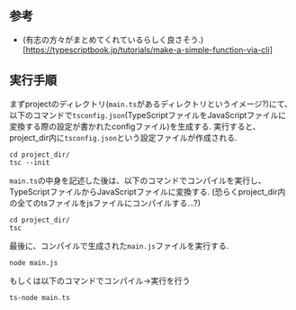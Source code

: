 ## 参考

- (有志の方々がまとめてくれているらしく良さそう.)[https://typescriptbook.jp/tutorials/make-a-simple-function-via-cli]

## 実行手順

まずprojectのディレクトリ(`main.ts`があるディレクトリというイメージ?)にて、以下のコマンドで`tsconfig.json`(TypeScriptファイルをJavaScriptファイルに変換する際の設定が書かれたconfigファイル)を生成する.
実行すると、project_dir内に`tsconfig.json`という設定ファイルが作成される.

```
cd project_dir/
tsc --init
```

`main.ts`の中身を記述した後は、以下のコマンドでコンパイルを実行し、TypeScriptファイルからJavaScriptファイルに変換する. (恐らくproject_dir内の全てのtsファイルをjsファイルにコンパイルする...?)

```
cd project_dir/
tsc
```
最後に、コンパイルで生成された`main.js`ファイルを実行する.

```
node main.js
```

もしくは以下のコマンドでコンパイル->実行を行う
```
ts-node main.ts
```


